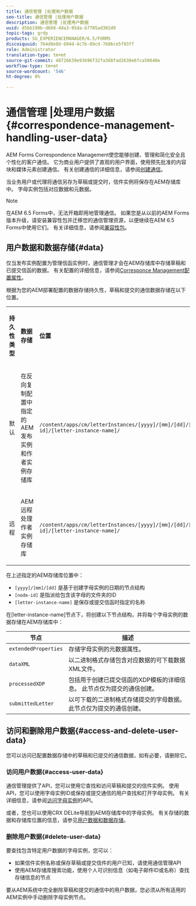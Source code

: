 ```yaml
---
title: 通信管理 |处理用户数据
seo-title: 通信管理 |处理用户数据
description: 通信管理 |处理用户数据
uuid: d5bb190b-d668-4da3-95da-b7705ad302d9
topic-tags: grdp
products: SG_EXPERIENCEMANAGER/6.5/FORMS
discoiquuid: 764d8e0d-604d-4c7b-89cd-7686ce5f03ff
role: Administrator
translation-type: tm+mt
source-git-commit: 48726639e93696f32fa368fad2630e6fca50640e
workflow-type: tm+mt
source-wordcount: '546'
ht-degree: 0%

---
```



# 通信管理 |处理用户数据{#correspondence-management-handling-user-data}

AEM Forms Correspondence Management使您能够创建、管理和简化安全且个性化的客户通信。 它为商业用户提供了直观的用户界面，使用预先批准的内容块和媒体元素创建通信。 有关创建通信的详细信息，请参阅[创建通信](/help/forms/using/create-correspondence.md)。

当业务用户或代理将通信另存为草稿或提交时，信件实例将保存在AEM存储库中。 字母实例包括对应数据和元数据。

>[!NOTE]
>
>在AEM 6.5 Forms中，无法开箱即用地管理通信。 如果您是从以前的AEM Forms版本升级，请安装兼容性包并迁移您的通信管理资源，以便继续在AEM 6.5 Forms中使用它们。 有关详细信息，请参阅[兼容性包](/help/forms/using/compatibility-package.md)。

## 用户数据和数据存储{#data}

仅当发布实例配置为管理信函实例时，通信管理才会在AEM存储库中存储草稿和已提交信函的数据。 有关配置的详细信息，请参阅[Corresponce Management配置属性](/help/forms/using/cm-configuration-properties.md)。

根据为您的AEM部署配置的数据存储持久性，草稿和提交的通信数据存储在以下位置。

<table>
 <tbody>
  <tr>
   <td><p><strong>持久性类型</strong></p> </td>
   <td><p><strong>数据存储</strong></p> </td>
   <td><p><strong>位置</strong></p> </td>
  </tr>
  <tr>
   <td><p>默认</p> </td>
   <td><p>在反向复制配置中指定的AEM发布实例和作者实例存储库</p> </td>
   <td><p><code>/content/apps/cm/letterInstances/[yyyy]/[mm]/[dd]/[node-id]/[letter-instance-name]/</code> </p> </td>
  </tr>
  <tr>
   <td><p>远程</p> </td>
   <td><p>AEM远程处理作者实例存储库</p> </td>
   <td><p><code>/content/apps/cm/letterInstances/[yyyy]/[mm]/[dd]/[node-id]/[letter-instance-name]/</code></p> </td>
  </tr>
 </tbody>
</table>

在上述指定的AEM存储库位置中：

* `[yyyy]/[mm]/[dd]` 是基于创建字母实例的日期的节点结构
* `[node-id]` 是指派给包含该字母的文件夹的ID
* `[letter-instance-name]` 是保存或提交信函时指定的名称

在[letter-instance-name]节点下，将创建以下节点结构，并将每个字母实例的数据存储在AEM存储库中：

| 节点 | 描述 |
|---|---|
| `extendedProperties` | 存储字母实例的元数据属性。 |
| `dataXML` | 以二进制格式存储包含对应数据的可下载数据XML文件。 |
| `processedXDP` | 包括用于创建已提交信函的XDP模板的详细信息。 此节点仅为提交的通信创建。 |
| `submittedLetter` | 以可下载的二进制格式存储提交的字母数据。 此节点仅为提交的通信创建。 |

## 访问和删除用户数据{#access-and-delete-user-data}

您可以访问已配置数据存储中的草稿和已提交的通信数据，如有必要，请删除它。

### 访问用户数据{#access-user-data}

通信管理提供了API，您可以使用它查找和访问草稿和提交的信件实例。 使用API，您可以使用字母实例ID或保存或提交通信的用户查找和打开字母实例。 有关详细信息，请参阅[访问字母实例](/help/forms/using/cm-apis-to-access-letter-instances.md)的API。

或者，您也可以使用CRX DELite导航到AEM存储库中的字母实例。 有关存储的数据和存储库位置的信息，请参见[用户数据和数据存储](/help/forms/using/correspondence-management-handling-user-data.md#data)。

### 删除用户数据{#delete-user-data}

要查找包含特定用户数据的字母实例，您可以：

* 如果信件实例名称或保存草稿或提交信件的用户已知，请使用通信管理API
* 使用AEM存储库搜索功能，使用个人可识别信息（如电子邮件ID或名称）查找存储信息的节点

要从AEM系统中完全删除草稿和提交的通信中的用户数据，您必须从所有适用的AEM实例中手动删除字母实例节点。
